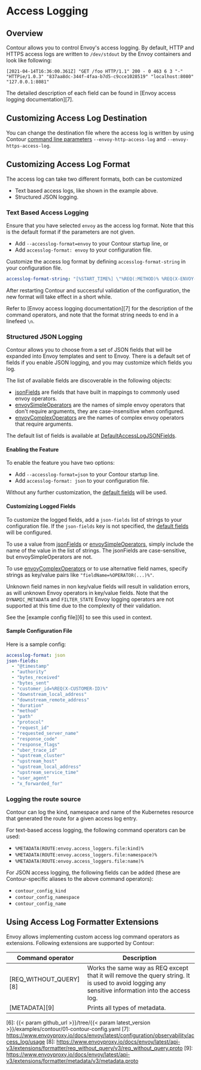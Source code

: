 # Access Logging

## Overview

Contour allows you to control Envoy's access logging.
By default, HTTP and HTTPS access logs are written to `/dev/stdout` by the Envoy containers and look like following:

```
[2021-04-14T16:36:00.361Z] "GET /foo HTTP/1.1" 200 - 0 463 6 3 "-" "HTTPie/1.0.3" "837aa8dc-344f-4faa-b7d5-c9cce1028519" "localhost:8080" "127.0.0.1:8081"
```

The detailed description of each field can be found in [Envoy access logging documentation][7].


## Customizing Access Log Destination

You can change the destination file where the access log is written by using Contour [command line parameters][1] `--envoy-http-access-log` and `--envoy-https-access-log`.

## Customizing Access Log Format

The access log can take two different formats, both can be customized

* Text based access logs, like shown in the example above.
* Structured JSON logging.

### Text Based Access Logging

Ensure that you have selected `envoy` as the access log format.
Note that this is the default format if the parameters are not given.

- Add `--accesslog-format=envoy` to your Contour startup line, or
- Add `accesslog-format: envoy` to your configuration file.

Customize the access log format by defining `accesslog-format-string` in your configuration file.

```yaml
accesslog-format-string: "[%START_TIME%] \"%REQ(:METHOD)% %REQ(X-ENVOY-ORIGINAL-PATH?:PATH)% %PROTOCOL%\" %RESPONSE_CODE% %RESPONSE_FLAGS% %BYTES_RECEIVED% %BYTES_SENT% %DURATION% %RESP(X-ENVOY-UPSTREAM-SERVICE-TIME)% \"%REQ(X-FORWARDED-FOR)%\" \"%REQ(USER-AGENT)%\" \"%REQ(X-REQUEST-ID)%\" \"%REQ(:AUTHORITY)%\" \"%UPSTREAM_HOST%\"\n"
```
After restarting Contour and successful validation of the configuration, the new format will take effect in a short while.

Refer to [Envoy access logging documentation][7] for the description of the command operators, and note that the format string needs to end in a linefeed `\n`.

### Structured JSON Logging

Contour allows you to choose from a set of JSON fields that will be expanded into Envoy templates and sent to Envoy.
There is a default set of fields if you enable JSON logging, and you may customize which fields you log.

The list of available fields are discoverable in the following objects:
- [jsonFields][2] are fields that have built in mappings to commonly used envoy operators.
- [envoySimpleOperators][3] are the names of simple envoy operators that don't require arguments, they are case-insensitive when configured.
- [envoyComplexOperators][4] are the names of complex envoy operators that require arguments.

The default list of fields is available at [DefaultAccessLogJSONFields][5].

#### Enabling the Feature

To enable the feature you have two options:

- Add `--accesslog-format=json` to your Contour startup line.
- Add `accesslog-format: json` to your configuration file.

Without any further customization, the [default fields][5] will be used.

#### Customizing Logged Fields

To customize the logged fields, add a `json-fields` list of strings to your configuration file.
If the `json-fields` key is not specified, the [default fields][5] will be configured.

To use a value from [jsonFields][2] or [envoySimpleOperators][3], simply include the name of the value in the list of strings.
The jsonFields are case-sensitive, but envoySimpleOperators are not.

To use [envoyComplexOperators][4] or to use alternative field names, specify strings as key/value pairs like `"fieldName=%OPERATOR(...)%"`.

Unknown field names in non key/value fields will result in validation errors, as will unknown Envoy operators in key/value fields.
Note that the `DYNAMIC_METADATA` and `FILTER_STATE` Envoy logging operators are not supported at this time due to the complexity of their validation.

See the [example config file][6] to see this used in context.

#### Sample Configuration File

Here is a sample config:

```yaml
accesslog-format: json
json-fields:
  - "@timestamp"
  - "authority"
  - "bytes_received"
  - "bytes_sent"
  - "customer_id=%REQ(X-CUSTOMER-ID)%"
  - "downstream_local_address"
  - "downstream_remote_address"
  - "duration"
  - "method"
  - "path"
  - "protocol"
  - "request_id"
  - "requested_server_name"
  - "response_code"
  - "response_flags"
  - "uber_trace_id"
  - "upstream_cluster"
  - "upstream_host"
  - "upstream_local_address"
  - "upstream_service_time"
  - "user_agent"
  - "x_forwarded_for"
```

### Logging the route source

Contour can log the kind, namespace and name of the Kubernetes resource that generated the route for a given access log entry. 

For text-based access logging, the following command operators can be used:
- `%METADATA(ROUTE:envoy.access_loggers.file:kind)%`
- `%METADATA(ROUTE:envoy.access_loggers.file:namespace)%`
- `%METADATA(ROUTE:envoy.access_loggers.file:name)%`

For JSON access logging, the following fields can be added (these are Contour-specific aliases to the above command operators):
- `contour_config_kind`
- `contour_config_namespace`
- `contour_config_name`

## Using Access Log Formatter Extensions

Envoy allows implementing custom access log command operators as extensions.
Following extensions are supported by Contour:

| Command operator | Description |
|------------------|-------------|
| [REQ_WITHOUT_QUERY][8] | Works the same way as REQ except that it will remove the query string. It is used to avoid logging any sensitive information into the access log. |
| [METADATA][9] | Prints all types of metadata. |



[1]: ../configuration#serve-flags
[2]: https://github.com/search?q=%22var+jsonFields%22+repo%3Aprojectcontour%2Fcontour+path%3Aapis&type=code
[3]: https://github.com/search?q=%22var+envoySimpleOperators%22+repo%3Aprojectcontour%2Fcontour+path%3Aapis&type=code
[4]: https://github.com/search?q=%22var+envoyComplexOperators%22+repo%3Aprojectcontour%2Fcontour+path%3Aapis&type=code
[5]: https://github.com/search?q=%22var+DefaultAccessLogJSONFields%22+repo%3Aprojectcontour%2Fcontour+path%3Aapis&type=code
[6]: {{< param github_url >}}/tree/{{< param latest_version >}}/examples/contour/01-contour-config.yaml
[7]: https://www.envoyproxy.io/docs/envoy/latest/configuration/observability/access_log/usage
[8]: https://www.envoyproxy.io/docs/envoy/latest/api-v3/extensions/formatter/req_without_query/v3/req_without_query.proto
[9]: https://www.envoyproxy.io/docs/envoy/latest/api-v3/extensions/formatter/metadata/v3/metadata.proto
